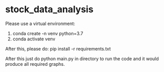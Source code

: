 # stock_data_analysis
Please use a virtual environment:
1. conda create -n venv python=3.7
2. conda activate venv

After this, please do: pip install -r requirements.txt

After this just do python main.py in directory to run the code and it would produce all required graphs.
